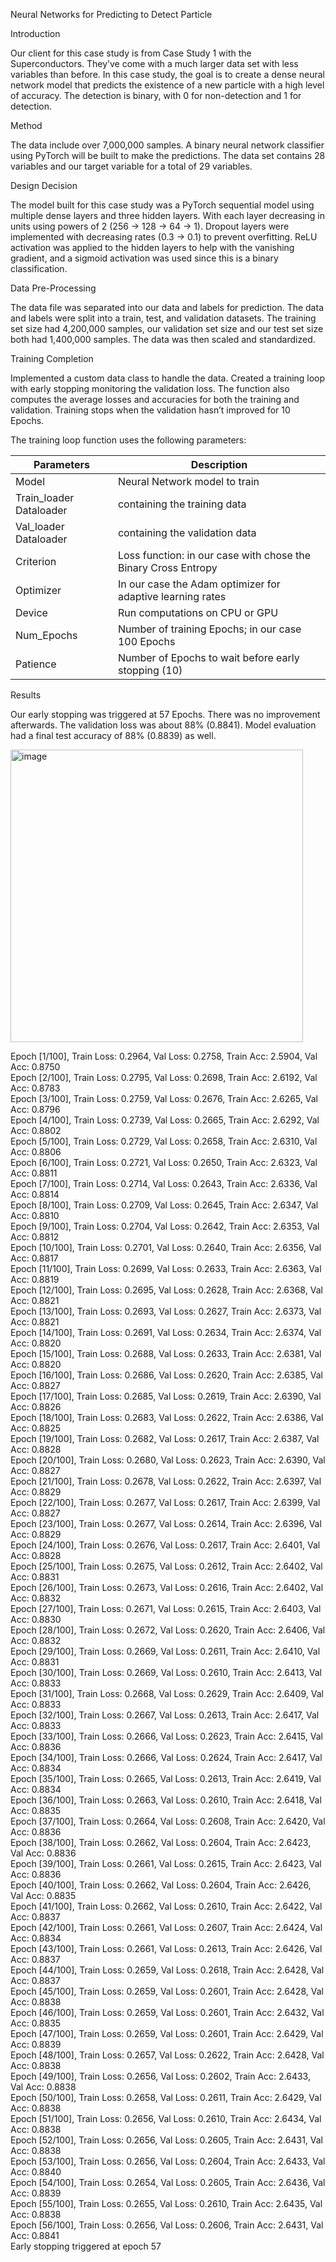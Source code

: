 Neural Networks for Predicting to Detect Particle

Introduction

Our client for this case study is from Case Study 1 with the Superconductors. They’ve come with a much larger data set with less variables than before. In this case study, the goal is to create a dense neural network model that predicts the existence of a new particle with a high level of accuracy.  The detection is binary, with 0 for non-detection and 1 for detection.

Method

The data include over 7,000,000 samples. A binary neural network classifier using PyTorch will be built to make the predictions. The data set contains 28 variables and our target variable for a total of 29 variables. 

Design Decision

The model built for this case study was a PyTorch sequential model using multiple dense layers and three hidden layers. With each layer decreasing in units using powers of 2 (256 -> 128 -> 64 -> 1). Dropout layers were implemented with decreasing rates (0.3 -> 0.1) to prevent overfitting. ReLU activation was applied to the hidden layers to help with the vanishing gradient, and a sigmoid activation was used since this is a binary classification.


Data Pre-Processing

The data file was separated into our data and labels for prediction. The data and labels were split into a train, test, and validation datasets. The training set size had 4,200,000 samples, our validation set size and our test set size both had 1,400,000 samples. The data was then scaled and standardized.

Training Completion

Implemented a custom data class to handle the data. Created a training loop with early stopping monitoring the validation loss. The function also computes the average losses and accuracies for both the training and validation. Training stops when the validation hasn’t improved for 10 Epochs. 

The training loop function uses the following parameters:

| Parameters |	Description |
| ---------- | ----------- |
| Model |	Neural Network model to train |
| Train_loader	Dataloader | containing the training data |
| Val_loader	Dataloader | containing the validation data |
| Criterion |	Loss function: in our case with chose the  Binary Cross Entropy |
| Optimizer |	In our case the Adam optimizer for adaptive learning rates |
| Device |	Run computations on CPU or GPU |
| Num_Epochs |	Number of training Epochs; in our case 100 Epochs |
| Patience |	Number of Epochs to wait before early stopping (10) |


Results

Our early stopping was triggered at 57 Epochs. There was no improvement afterwards. The validation loss was about 88% (0.8841). Model evaluation had a final test accuracy of 88% (0.8839) as well. 

<img width="468" alt="image" src="https://github.com/user-attachments/assets/43f63915-f7e4-407f-94bc-dbfcd00b611c" />



Epoch [1/100], Train Loss: 0.2964, Val Loss: 0.2758, Train Acc: 2.5904, Val Acc: 0.8750  
Epoch [2/100], Train Loss: 0.2795, Val Loss: 0.2698, Train Acc: 2.6192, Val Acc: 0.8783  
Epoch [3/100], Train Loss: 0.2759, Val Loss: 0.2676, Train Acc: 2.6265, Val Acc: 0.8796  
Epoch [4/100], Train Loss: 0.2739, Val Loss: 0.2665, Train Acc: 2.6292, Val Acc: 0.8802  
Epoch [5/100], Train Loss: 0.2729, Val Loss: 0.2658, Train Acc: 2.6310, Val Acc: 0.8806  
Epoch [6/100], Train Loss: 0.2721, Val Loss: 0.2650, Train Acc: 2.6323, Val Acc: 0.8811  
Epoch [7/100], Train Loss: 0.2714, Val Loss: 0.2643, Train Acc: 2.6336, Val Acc: 0.8814  
Epoch [8/100], Train Loss: 0.2709, Val Loss: 0.2645, Train Acc: 2.6347, Val Acc: 0.8810  
Epoch [9/100], Train Loss: 0.2704, Val Loss: 0.2642, Train Acc: 2.6353, Val Acc: 0.8812  
Epoch [10/100], Train Loss: 0.2701, Val Loss: 0.2640, Train Acc: 2.6356, Val Acc: 0.8817  
Epoch [11/100], Train Loss: 0.2699, Val Loss: 0.2633, Train Acc: 2.6363, Val Acc: 0.8819  
Epoch [12/100], Train Loss: 0.2695, Val Loss: 0.2628, Train Acc: 2.6368, Val Acc: 0.8821  
Epoch [13/100], Train Loss: 0.2693, Val Loss: 0.2627, Train Acc: 2.6373, Val Acc: 0.8821  
Epoch [14/100], Train Loss: 0.2691, Val Loss: 0.2634, Train Acc: 2.6374, Val Acc: 0.8820  
Epoch [15/100], Train Loss: 0.2688, Val Loss: 0.2633, Train Acc: 2.6381, Val Acc: 0.8820  
Epoch [16/100], Train Loss: 0.2686, Val Loss: 0.2620, Train Acc: 2.6385, Val Acc: 0.8827  
Epoch [17/100], Train Loss: 0.2685, Val Loss: 0.2619, Train Acc: 2.6390, Val Acc: 0.8826  
Epoch [18/100], Train Loss: 0.2683, Val Loss: 0.2622, Train Acc: 2.6386, Val Acc: 0.8825  
Epoch [19/100], Train Loss: 0.2682, Val Loss: 0.2617, Train Acc: 2.6387, Val Acc: 0.8828  
Epoch [20/100], Train Loss: 0.2680, Val Loss: 0.2623, Train Acc: 2.6390, Val Acc: 0.8827  
Epoch [21/100], Train Loss: 0.2678, Val Loss: 0.2622, Train Acc: 2.6397, Val Acc: 0.8829   
Epoch [22/100], Train Loss: 0.2677, Val Loss: 0.2617, Train Acc: 2.6399, Val Acc: 0.8827  
Epoch [23/100], Train Loss: 0.2677, Val Loss: 0.2614, Train Acc: 2.6396, Val Acc: 0.8829  
Epoch [24/100], Train Loss: 0.2676, Val Loss: 0.2617, Train Acc: 2.6401, Val Acc: 0.8828  
Epoch [25/100], Train Loss: 0.2675, Val Loss: 0.2612, Train Acc: 2.6402, Val Acc: 0.8831  
Epoch [26/100], Train Loss: 0.2673, Val Loss: 0.2616, Train Acc: 2.6402, Val Acc: 0.8832  
Epoch [27/100], Train Loss: 0.2671, Val Loss: 0.2615, Train Acc: 2.6403, Val Acc: 0.8830  
Epoch [28/100], Train Loss: 0.2672, Val Loss: 0.2620, Train Acc: 2.6406, Val Acc: 0.8832  
Epoch [29/100], Train Loss: 0.2669, Val Loss: 0.2611, Train Acc: 2.6410, Val Acc: 0.8831  
Epoch [30/100], Train Loss: 0.2669, Val Loss: 0.2610, Train Acc: 2.6413, Val Acc: 0.8833  
Epoch [31/100], Train Loss: 0.2668, Val Loss: 0.2629, Train Acc: 2.6409, Val Acc: 0.8833  
Epoch [32/100], Train Loss: 0.2667, Val Loss: 0.2613, Train Acc: 2.6417, Val Acc: 0.8833  
Epoch [33/100], Train Loss: 0.2666, Val Loss: 0.2623, Train Acc: 2.6415, Val Acc: 0.8836  
Epoch [34/100], Train Loss: 0.2666, Val Loss: 0.2624, Train Acc: 2.6417, Val Acc: 0.8834  
Epoch [35/100], Train Loss: 0.2665, Val Loss: 0.2613, Train Acc: 2.6419, Val Acc: 0.8834  
Epoch [36/100], Train Loss: 0.2663, Val Loss: 0.2610, Train Acc: 2.6418, Val Acc: 0.8835  
Epoch [37/100], Train Loss: 0.2664, Val Loss: 0.2608, Train Acc: 2.6420, Val Acc: 0.8836  
Epoch [38/100], Train Loss: 0.2662, Val Loss: 0.2604, Train Acc: 2.6423, Val Acc: 0.8836  
Epoch [39/100], Train Loss: 0.2661, Val Loss: 0.2615, Train Acc: 2.6423, Val Acc: 0.8836  
Epoch [40/100], Train Loss: 0.2662, Val Loss: 0.2604, Train Acc: 2.6426, Val Acc: 0.8835  
Epoch [41/100], Train Loss: 0.2662, Val Loss: 0.2610, Train Acc: 2.6422, Val Acc: 0.8837  
Epoch [42/100], Train Loss: 0.2661, Val Loss: 0.2607, Train Acc: 2.6424, Val Acc: 0.8834  
Epoch [43/100], Train Loss: 0.2661, Val Loss: 0.2613, Train Acc: 2.6426, Val Acc: 0.8837  
Epoch [44/100], Train Loss: 0.2659, Val Loss: 0.2618, Train Acc: 2.6428, Val Acc: 0.8837  
Epoch [45/100], Train Loss: 0.2659, Val Loss: 0.2601, Train Acc: 2.6428, Val Acc: 0.8838  
Epoch [46/100], Train Loss: 0.2659, Val Loss: 0.2601, Train Acc: 2.6432, Val Acc: 0.8835  
Epoch [47/100], Train Loss: 0.2659, Val Loss: 0.2601, Train Acc: 2.6429, Val Acc: 0.8839  
Epoch [48/100], Train Loss: 0.2657, Val Loss: 0.2622, Train Acc: 2.6428, Val Acc: 0.8838  
Epoch [49/100], Train Loss: 0.2656, Val Loss: 0.2602, Train Acc: 2.6433, Val Acc: 0.8838  
Epoch [50/100], Train Loss: 0.2658, Val Loss: 0.2611, Train Acc: 2.6429, Val Acc: 0.8838  
Epoch [51/100], Train Loss: 0.2656, Val Loss: 0.2610, Train Acc: 2.6434, Val Acc: 0.8838   
Epoch [52/100], Train Loss: 0.2656, Val Loss: 0.2605, Train Acc: 2.6431, Val Acc: 0.8838  
Epoch [53/100], Train Loss: 0.2656, Val Loss: 0.2604, Train Acc: 2.6433, Val Acc: 0.8840  
Epoch [54/100], Train Loss: 0.2654, Val Loss: 0.2605, Train Acc: 2.6436, Val Acc: 0.8839  
Epoch [55/100], Train Loss: 0.2655, Val Loss: 0.2610, Train Acc: 2.6435, Val Acc: 0.8838  
Epoch [56/100], Train Loss: 0.2656, Val Loss: 0.2606, Train Acc: 2.6431, Val Acc: 0.8841  
Early stopping triggered at epoch 57
